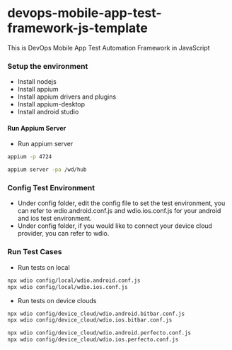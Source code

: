 # devops-mobile-app-test-framework-js-template
This is DevOps Mobile App Test Automation Framework in JavaScript

### Setup the environment
- Install nodejs
- Install appium
- Install appium drivers and plugins
- Install appium-desktop
- Install android studio

#### Run Appium Server
- Run appium server
```sh
appium -p 4724
```

```sh
appium server -pa /wd/hub
```

### Config Test Environment
 - Under config folder, edit the config file to set the test environment, you can refer to wdio.android.conf.js and wdio.ios.conf.js for your android and ios test environment.
 - Under config folder, if you would like to connect your device cloud provider, you can refer to wdio.



### Run Test Cases

- Run tests on local
```sh
npx wdio config/local/wdio.android.conf.js
npx wdio config/local/wdio.ios.conf.js
```

- Run tests on device clouds
```sh 
npx wdio config/device_cloud/wdio.android.bitbar.conf.js 
npx wdio config/device_cloud/wdio.ios.bitbar.conf.js 

npx wdio config/device_cloud/wdio.android.perfecto.conf.js 
npx wdio config/device_cloud/wdio.ios.perfecto.conf.js 
```
